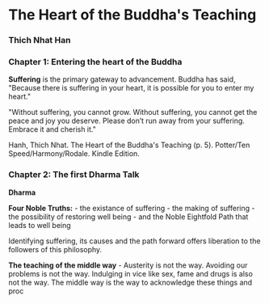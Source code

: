 # The Heart of the Buddha's Teaching
### Thich Nhat Han

### Chapter 1: Entering the heart of the Buddha

**Suffering** is the primary gateway to advancement. Buddha has said, "Because there is suffering in your heart, it is possible for you to enter my heart."

"Without suffering, you cannot grow. Without suffering, you cannot get the peace and joy you deserve. Please don’t run away from your suffering. Embrace it and cherish it."

Hanh, Thich Nhat. The Heart of the Buddha's Teaching (p. 5). Potter/Ten Speed/Harmony/Rodale. Kindle Edition. 

### Chapter 2: The first Dharma Talk

**Dharma** 

**Four Noble Truths:**
	- the existance of suffering
	- the making of suffering
	- the possibility of restoring well being
	- and the Noble Eightfold Path that leads to well being 

Identifying suffering, its causes and the path forward offers liberation to the followers of this philosophy.

**The teaching of the middle way** - Austerity is not the way. Avoiding our problems is not the way. Indulging in vice like sex, fame and drugs is also not the way. The middle way is the way to acknowledge these things and proc
<!--stackedit_data:
eyJoaXN0b3J5IjpbNjE0MTk2NDIyLDEzODIzMjU5NjZdfQ==
-->